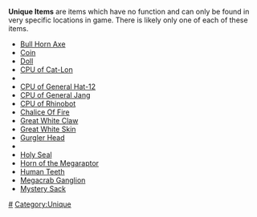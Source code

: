 **Unique Items** are items which have no function and can only be found
in very specific locations in game. There is likely only one of each of
these items.

- [Bull Horn Axe](Bull_Horn_Axe.md "wikilink")
- [Coin](Coin.md "wikilink")
- [Doll](Doll.md "wikilink")
- [CPU of Cat-Lon](CPU_of_Cat-Lon.md "wikilink")
- [](CPU_of_the_Head_of_Agriculture.md)
- [CPU of General Hat-12](CPU_of_General_Hat-12.md "wikilink")
- [CPU of General Jang](CPU_of_General_Jang.md "wikilink")
- [CPU of Rhinobot](CPU_of_Rhinobot.md "wikilink")
- [Chalice Of Fire](Chalice_Of_Fire.md "wikilink")
- [Great White Claw](Great_White_Claw.md "wikilink")
- [Great White Skin](Great_White_Skin.md "wikilink")
- [Gurgler Head](Gurgler_Head.md "wikilink")
- [](Half-Eaten_Ancient_Science_Book.md)
- [Holy Seal](Holy_Seal.md "wikilink")
- [Horn of the Megaraptor](Horn_of_the_Megaraptor.md "wikilink")
- [Human Teeth](Human_Teeth.md "wikilink")
- [Megacrab Ganglion](Megacrab_Ganglion.md "wikilink")
- [Mystery Sack](Mystery_Sack.md "wikilink")

[\#](Category:Items "wikilink")
[Category:Unique](Category:Unique "wikilink")